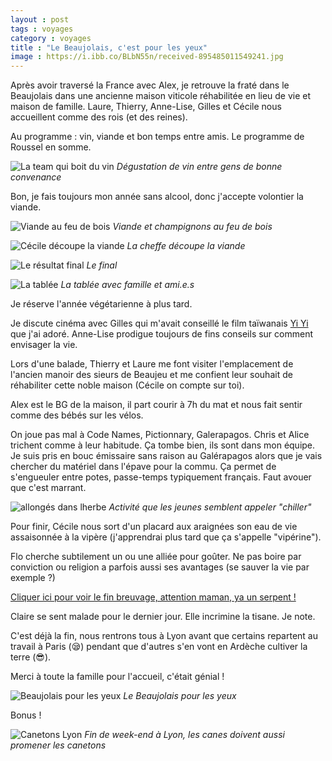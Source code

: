 ```yaml
---
layout : post 
tags : voyages 
category : voyages 
title : "Le Beaujolais, c'est pour les yeux"
image : https://i.ibb.co/BLbN55n/received-895485011549241.jpg
---
```


Après avoir traversé la France avec Alex, je retrouve la fraté dans le Beaujolais dans une ancienne maison viticole réhabilitée en lieu de vie et maison de famille. Laure, Thierry, Anne-Lise, Gilles et Cécile nous accueillent comme des rois (et des reines).

Au programme : vin, viande et bon temps entre amis. Le programme de Roussel en somme. 

<!--more-->

![La team qui boit du vin](https://i.ibb.co/7Gb5Tdz/IMG-20230519-174831-sn-OSexk-A2m.jpg)
_Dégustation de vin entre gens de bonne convenance_ 

Bon, je fais toujours mon année sans alcool, donc j'accepte volontier la viande. 

![Viande au feu de bois](https://i.ibb.co/8xSPz1D/received-791603009203321.jpg)
_Viande et champignons au feu de bois_ 

![Cécile découpe la viande](https://i.ibb.co/zRmC3jx/received-2518796014950952.jpg)
_La cheffe découpe la viande_

![Le résultat final](https://i.ibb.co/wBYY2NS/IMG-20230520-143616-Xleo-Mhgu8-D.jpg)
_Le final_ 

![La tablée](https://i.ibb.co/YLHNYVG/received-935094497710209.jpg)
_La tablée avec famille et ami.e.s_ 

Je réserve l'année végétarienne à plus tard. 

Je discute cinéma avec Gilles qui m'avait conseillé le film taïwanais [Yi Yi](https://www.allocine.fr/film/fichefilm_gen_cfilm=25300.html) que j'ai adoré. Anne-Lise prodigue toujours de fins conseils sur comment envisager la vie. 


Lors d'une balade, Thierry et Laure me font visiter l'emplacement de l'ancien manoir des sieurs de Beaujeu et me confient leur souhait de réhabiliter cette noble maison (Cécile on compte sur toi).

Alex est le BG de la maison, il part courir à 7h du mat et nous fait sentir comme des bébés sur les vélos. 

On joue pas mal à Code Names, Pictionnary, Galerapagos. Chris et Alice trichent comme à leur habitude. Ça tombe bien, ils sont dans mon équipe. Je suis pris en bouc émissaire sans raison au Galérapagos alors que je vais chercher du matériel dans l'épave pour la commu. 
Ça permet de s'engueuler entre potes, passe-temps typiquement français. Faut avouer que c'est marrant. 

![allongés dans lherbe](https://i.ibb.co/fYs4VjT/received-6169724419780571.jpg)
_Activité que les jeunes semblent appeler "chiller"_ 

Pour finir, Cécile nous sort d'un placard aux araignées son eau de vie assaisonnée à la vipère (j'apprendrai plus tard que ça s'appelle "vipérine").

Flo cherche subtilement un ou une alliée pour goûter. Ne pas boire par conviction ou religion a parfois aussi ses avantages (se sauver la vie par exemple ?)

[Cliquer ici pour voir le fin breuvage, attention maman, ya un serpent !](https://i.ibb.co/ccxWCbG/IMG-20230521-161036-Vbsu-H97-D6v.jpg)

Claire se sent malade pour le dernier jour. Elle incrimine la tisane. Je note. 


C'est déjà la fin, nous rentrons tous à Lyon avant que certains repartent au travail à Paris (😪) pendant que d'autres s'en vont en Ardèche cultiver la terre (😎).

Merci à toute la famille pour l'accueil, c'était génial ! 

![Beaujolais pour les yeux](https://i.ibb.co/BLbN55n/received-895485011549241.jpg)
_Le Beaujolais pour les yeux_ 

Bonus !

![Canetons Lyon](https://i.ibb.co/3RDPmr8/IMG-20230521-194321-k-PR7uoy65-C.jpg)
_Fin de week-end à Lyon, les canes doivent aussi promener les canetons_
